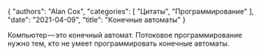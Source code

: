 {
   "authors": "Alan Cox",
   "categories": [
      "Цитаты",
      "Программирование"
   ],
   "date": "2021-04-09",
   "title": "Конечные автоматы"
}

Компьютер — это конечный автомат. Потоковое программирование нужно тем, кто не умеет программировать конечные автоматы.
